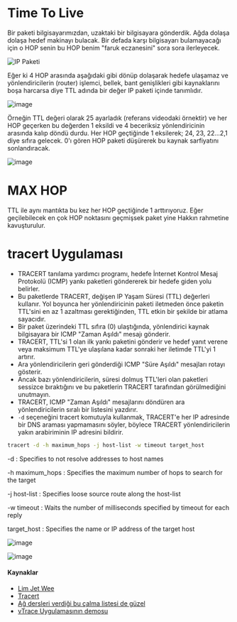 # Time To Live

Bir paketi bilgisayarımızdan, uzaktaki bir bilgisayara gönderdik. Ağda dolaşa dolaşa hedef makinayı bulacak. Bir defada karşı bilgisayarı bulamayacağı için o HOP senin bu HOP benim "faruk eczanesini" sora sora ilerleyecek. 


![IP Paketi](https://user-images.githubusercontent.com/261946/146690569-2fa8e1cb-ed57-46b9-a100-0fe4e82f3b9c.png)

Eğer ki 4 HOP arasında aşağıdaki gibi dönüp dolaşarak hedefe ulaşamaz ve yönlendiricilerin (router) işlemci, bellek, bant genişlikleri gibi kaynaklarını boşa harcarsa diye TTL adında bir değer IP paketi içinde tanımlıdır.

![image](https://user-images.githubusercontent.com/261946/146690510-463a1126-82cc-40dc-b49e-877fbf3592c5.png)

Örneğin TTL değeri olarak 25 ayarladık (referans videodaki örnektir) ve her HOP geçerken bu değerden 1 eksildi ve 4 beceriksiz yönlendiricinin arasında kalıp döndü durdu. Her HOP geçtiğinde 1 eksilerek; 24, 23, 22...2,1 diye sıfıra gelecek. 0'ı gören HOP paketi düşürerek bu kaynak sarfiyatını sonlandıracak. 

![image](https://user-images.githubusercontent.com/261946/146690447-2bd77f45-80da-4236-a468-f836e08d6c88.png)

# MAX HOP

TTL ile aynı mantıkta bu kez her HOP geçtiğinde 1 arttırıyoruz. Eğer geçilebilecek en çok HOP noktasını geçmişsek paket yine Hakkın rahmetine kavuşturulur.


# tracert Uygulaması

- TRACERT tanılama yardımcı programı, hedefe İnternet Kontrol Mesaj Protokolü (ICMP) yankı paketleri göndererek bir hedefe giden yolu belirler. 
- Bu paketlerde TRACERT, değişen IP Yaşam Süresi (TTL) değerleri kullanır. Yol boyunca her yönlendiricinin paketi iletmeden önce paketin TTL'sini en az 1 azaltması gerektiğinden, TTL etkin bir şekilde bir atlama sayacıdır. 
- Bir paket üzerindeki TTL sıfıra (0) ulaştığında, yönlendirici kaynak bilgisayara bir ICMP "Zaman Aşıldı" mesajı gönderir. 
- TRACERT, TTL'si 1 olan ilk yankı paketini gönderir ve hedef yanıt verene veya maksimum TTL'ye ulaşılana kadar sonraki her iletimde TTL'yi 1 artırır. 
- Ara yönlendiricilerin geri gönderdiği ICMP "Süre Aşıldı" mesajları rotayı gösterir. 
- Ancak bazı yönlendiricilerin, süresi dolmuş TTL'leri olan paketleri sessizce bıraktığını ve bu paketlerin TRACERT tarafından görülmediğini unutmayın. 
- TRACERT, ICMP "Zaman Aşıldı" mesajlarını döndüren ara yönlendiricilerin sıralı bir listesini yazdırır. 
- `-d` seçeneğini tracert komutuyla kullanmak, TRACERT'e her IP adresinde bir DNS araması yapmamasını söyler, böylece TRACERT yönlendiricilerin yakın arabiriminin IP adresini bildirir.

```bash
tracert -d -h maximum_hops -j host-list -w timeout target_host
```

-d               : Specifies to not resolve addresses to host names

-h maximum_hops  : Specifies the maximum number of hops to search for the target

-j host-list     : Specifies loose source route along the host-list

-w timeout       : Waits the number of milliseconds specified by timeout for each reply

target_host      : Specifies the name or IP address of the target host


![image](https://user-images.githubusercontent.com/261946/146691202-6893eab1-55bf-49f3-b636-e21b00700330.png)

![image](https://user-images.githubusercontent.com/261946/146691385-97b9070b-3037-4ca1-8958-078b0ffe9c6a.png)


#### Kaynaklar
- [Lim Jet Wee](https://www.youtube.com/watch?v=KEQcWP6bXds)
- [Tracert](https://support.microsoft.com/en-us/topic/how-to-use-tracert-to-troubleshoot-tcp-ip-problems-in-windows-e643d72b-2f4f-cdd6-09a0-fd2989c7ca8e)
- [Ağ dersleri verdiği bu çalma listesi de güzel](https://www.youtube.com/watch?v=U2HwVlROQ1I&list=PLrHVSJmDPvloic8M6wi3VhtE-fhoSngd6)
- [vTrace Uygulamasının demosu](https://www.youtube.com/watch?v=9Du5VPMoeO8&list=PLrHVSJmDPvloic8M6wi3VhtE-fhoSngd6&index=16)
